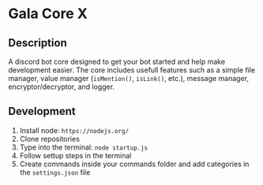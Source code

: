 # Gala Core X
## Description
A discord bot core designed to get your bot started and help make development easier. The core includes usefull features such as a simple file manager, value manager (`isMention()`, `isLink()`, etc.), message manager, encryptor/decryptor, and logger.

## Development
1. Install node:
`https://nodejs.org/`
2. Clone repositories
3. Type into the terminal:
`node startup.js`
4. Follow settup steps in the terminal
5. Create commands inside your commands folder and add categories in the `settings.json` file

